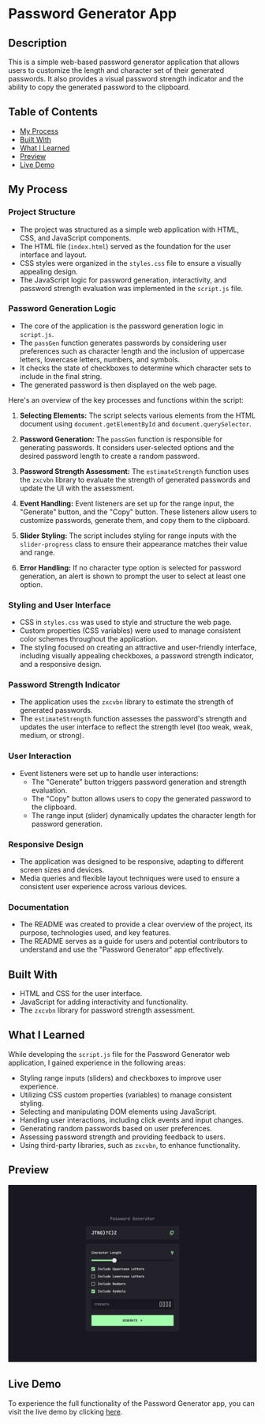 # Password Generator App

## Description

This is a simple web-based password generator application that allows users to customize the length and character set of their generated passwords. It also provides a visual password strength indicator and the ability to copy the generated password to the clipboard.

## Table of Contents

- [My Process](#my-process)
- [Built With](#built-with)
- [What I Learned](#what-i-learned)
- [Preview](#preview)
- [Live Demo](#live-demo)

## My Process

### Project Structure

- The project was structured as a simple web application with HTML, CSS, and JavaScript components.
- The HTML file (`index.html`) served as the foundation for the user interface and layout.
- CSS styles were organized in the `styles.css` file to ensure a visually appealing design.
- The JavaScript logic for password generation, interactivity, and password strength evaluation was implemented in the `script.js` file.

### Password Generation Logic

- The core of the application is the password generation logic in `script.js`.
- The `passGen` function generates passwords by considering user preferences such as character length and the inclusion of uppercase letters, lowercase letters, numbers, and symbols.
- It checks the state of checkboxes to determine which character sets to include in the final string.
- The generated password is then displayed on the web page.

Here's an overview of the key processes and functions within the script:

1. **Selecting Elements:** The script selects various elements from the HTML document using `document.getElementById` and `document.querySelector`.

2. **Password Generation:** The `passGen` function is responsible for generating passwords. It considers user-selected options and the desired password length to create a random password.

3. **Password Strength Assessment:** The `estimateStrength` function uses the `zxcvbn` library to evaluate the strength of generated passwords and update the UI with the assessment.

4. **Event Handling:** Event listeners are set up for the range input, the "Generate" button, and the "Copy" button. These listeners allow users to customize passwords, generate them, and copy them to the clipboard.

5. **Slider Styling:** The script includes styling for range inputs with the `slider-progress` class to ensure their appearance matches their value and range.

6. **Error Handling:** If no character type option is selected for password generation, an alert is shown to prompt the user to select at least one option.

### Styling and User Interface

- CSS in `styles.css` was used to style and structure the web page.
- Custom properties (CSS variables) were used to manage consistent color schemes throughout the application.
- The styling focused on creating an attractive and user-friendly interface, including visually appealing checkboxes, a password strength indicator, and a responsive design.

### Password Strength Indicator

- The application uses the `zxcvbn` library to estimate the strength of generated passwords.
- The `estimateStrength` function assesses the password's strength and updates the user interface to reflect the strength level (too weak, weak, medium, or strong).

### User Interaction

- Event listeners were set up to handle user interactions:
  - The "Generate" button triggers password generation and strength evaluation.
  - The "Copy" button allows users to copy the generated password to the clipboard.
  - The range input (slider) dynamically updates the character length for password generation.

### Responsive Design

- The application was designed to be responsive, adapting to different screen sizes and devices.
- Media queries and flexible layout techniques were used to ensure a consistent user experience across various devices.

### Documentation

- The README was created to provide a clear overview of the project, its purpose, technologies used, and key features.
- The README serves as a guide for users and potential contributors to understand and use the "Password Generator" app effectively.

## Built With

- HTML and CSS for the user interface.
- JavaScript for adding interactivity and functionality.
- The `zxcvbn` library for password strength assessment.

## What I Learned

While developing the `script.js` file for the Password Generator web application, I gained experience in the following areas:
- Styling range inputs (sliders) and checkboxes to improve user experience.
- Utilizing CSS custom properties (variables) to manage consistent styling.
- Selecting and manipulating DOM elements using JavaScript.
- Handling user interactions, including click events and input changes.
- Generating random passwords based on user preferences.
- Assessing password strength and providing feedback to users.
- Using third-party libraries, such as `zxcvbn`, to enhance functionality.

## Preview

![Preview Image](./screenshots/desktop-view.png)

## Live Demo

To experience the full functionality of the Password Generator app, you can visit the live demo by clicking [here](#demo-link).